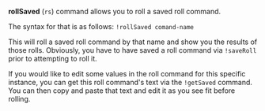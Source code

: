 **rollSaved** (`rs`) command allows you to roll a saved roll command.

The syntax for that is as follows:
```!rollSaved comand-name```

This will roll a saved roll command by that name and show you the results of those rolls. Obviously,
you have to have saved a roll command via `!saveRoll` prior to attempting to roll it.

If you would like to edit some values in the roll command for this specific instance, you can get
this roll command's text via the `!getSaved` command. You can then copy and paste that text and
edit it as you see fit before rolling.